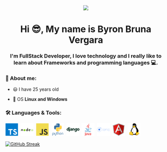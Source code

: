 <div id="header" align="center">
    <img src= "https://media.giphy.com/media/QNFhOolVeCzPQ2Mx85/giphy.gif" width="400" />
    <h1 align="center">Hi 😎, My name is Byron Bruna Vergara </h1>
    <h3 align="center">I'm FullStack Developer, I love technology and I really like to learn about Frameworks and programming languages 💻.
    </h3>
    
</div>



### 🧐 About me: 

- 😃 I have 25 years old

- 💾 OS **Linux and Windows**

<div align="left">
    <h3>🛠️ Languages & Tools:</h3>
    <div>
        <img src="https://github.com/devicons/devicon/blob/master/icons/typescript/typescript-original.svg" title="TypeScript" alt="TypeScript" width="40"
        height="40"/>&nbsp;
        <img src="https://github.com/devicons/devicon/blob/master/icons/nodejs/nodejs-original-wordmark.svg" title="NodeJs" alt="NodeJs" width="40"
        height="40"/>&nbsp;
        <img src="https://github.com/devicons/devicon/blob/master/icons/javascript/javascript-original.svg" title="JavaScript" alt="JavaScript" width="40"
        height="40"/>&nbsp;
        <img src="https://github.com/devicons/devicon/blob/master/icons/python/python-original-wordmark.svg" title="Python" alt="Python" width="40"
        height="40"/>&nbsp;
        <img src="https://github.com/devicons/devicon/blob/master/icons/django/django-plain-wordmark.svg" title="Django" alt="Django" width="40"
        height="40"/>&nbsp;
        <img src="https://github.com/devicons/devicon/blob/master/icons/java/java-original-wordmark.svg" title="Java" alt="Java" width="40"
        height="40"/>&nbsp;
        <img src="https://github.com/devicons/devicon/blob/master/icons/ionic/ionic-original-wordmark.svg" title="Ionic" alt="Ionic" width="40"
        height="40"/>&nbsp;
        <img src="https://github.com/devicons/devicon/blob/master/icons/angularjs/angularjs-original.svg" title="Angular" alt="Angular" width="40"
        height="40"/>&nbsp;
        <img src="https://github.com/devicons/devicon/blob/master/icons/linux/linux-original.svg" title="Angular" alt="Angular" width="40"
        height="40"/>&nbsp;
    </div>
</div>

[![GitHub Streak](https://streak-stats.demolab.com?user=Bybruna&theme=dark&hide_border=true&locale=es&date_format=M%20j%5B%2C%20Y%5D)](https://git.io/streak-stats)
